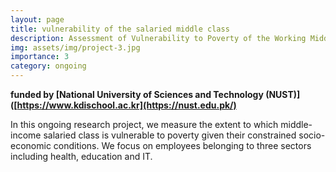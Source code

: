 ```yaml
---
layout: page
title: vulnerability of the salaried middle class
description: Assessment of Vulnerability to Poverty of the Working Middle Class in Times of Crises in Pakistan with Wajiha Haq, S3H NUST
img: assets/img/project-3.jpg
importance: 3
category: ongoing
---
```

**funded by [National University of Sciences and Technology (NUST)]([https://www.kdischool.ac.kr](https://nust.edu.pk/)**

In this ongoing research project, we measure the extent to which middle-income salaried class is vulnerable to poverty given their constrained socio-economic conditions. We focus on employees belonging to three sectors including health, education and IT.
  
